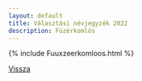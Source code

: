 ```yaml
---
layout: default
title: Választási névjegyzék 2022
description: Füzérkomlós
---
```


{% include Fuuxzeerkomloos.html %}

[Vissza](./)